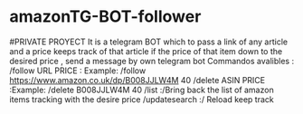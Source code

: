 # amazonTG-BOT-follower 
#PRIVATE PROYECT
It is a telegram BOT which to pass a link of any article and a price keeps track of that article if the price of that item down to the desired price , send a message by own telegram bot
Commandos avalibles : /follow URL PRICE : Example: /follow https://www.amazon.co.uk/dp/B008JJLW4M 40
                        /delete ASIN PRICE      :Example: /delete B008JJLW4M 40
                        /list    :/Bring back the list of amazon items tracking with the desire price
                        /updatesearch   :/  Reload keep track
